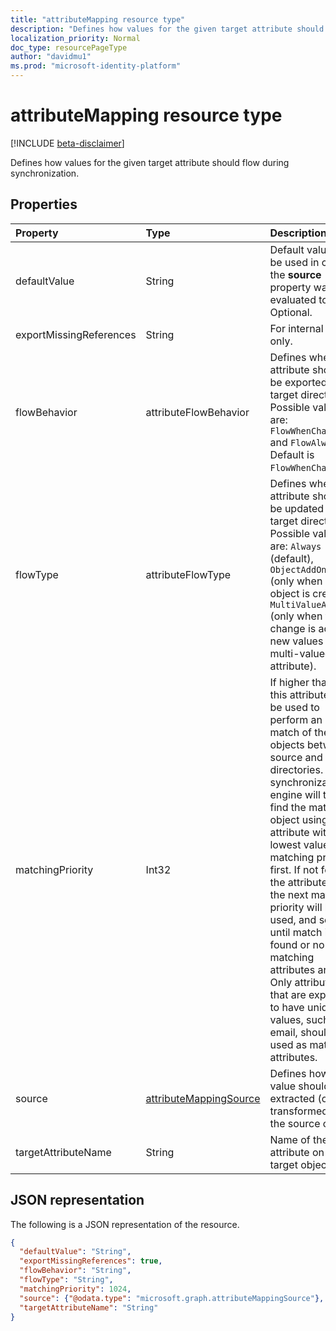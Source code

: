 ```yaml
---
title: "attributeMapping resource type"
description: "Defines how values for the given target attribute should flow during synchronization."
localization_priority: Normal
doc_type: resourcePageType
author: "davidmu1"
ms.prod: "microsoft-identity-platform"
---
```


# attributeMapping resource type

[!INCLUDE [beta-disclaimer](../../includes/beta-disclaimer.md)]

Defines how values for the given target attribute should flow during synchronization.

## Properties

| Property                  | Type                      | Description    |
|:--------------------------|:--------------------------|:---------------|
|defaultValue               | String                    |Default value to be used in case the **source** property was evaluated to `null`. Optional.|
|exportMissingReferences    |String                     |For internal use only.|
|flowBehavior               |attributeFlowBehavior      |Defines when this attribute should be exported to the target directory. Possible values are: `FlowWhenChanged` and `FlowAlways`. Default is `FlowWhenChanged`. |
|flowType                   |attributeFlowType          |Defines when this attribute should be updated in the target directory. Possible values are: `Always` (default), `ObjectAddOnly` (only when new object is created), `MultiValueAddOnly` (only when the change is adding new values to a multi-valued attribute). |
|matchingPriority           |Int32                      |If higher than 0, this attribute will be used to perform an initial match of the objects between source and target directories. The synchronization engine will try to find the matching object using attribute with lowest value of matching priority first. If not found, the attribute with the next matching priority will be used, and so on a until match is found or no more matching attributes are left. Only attributes that are expected to have unique values, such as email, should be used as matching attributes.|
|source                     |[attributeMappingSource](synchronization-attributemappingsource.md)     | Defines how a value should be extracted (or transformed) from the source object. |
|targetAttributeName        |String                     |Name of the attribute on the target object. |

## JSON representation

The following is a JSON representation of the resource.

<!-- {
  "blockType": "resource",
  "optionalProperties": [

  ],
  "@odata.type": "microsoft.graph.attributeMapping"
}-->

```json
{
  "defaultValue": "String",
  "exportMissingReferences": true,
  "flowBehavior": "String",
  "flowType": "String",
  "matchingPriority": 1024,
  "source": {"@odata.type": "microsoft.graph.attributeMappingSource"},
  "targetAttributeName": "String"
}

```

<!-- uuid: 8fcb5dbc-d5aa-4681-8e31-b001d5168d79
2015-10-25 14:57:30 UTC -->
<!--
{
  "type": "#page.annotation",
  "description": "attributeMapping resource",
  "keywords": "",
  "section": "documentation",
  "tocPath": "",
  "suppressions": []
}
-->
